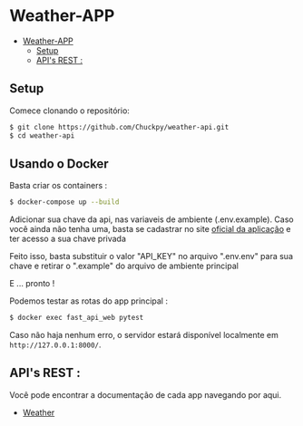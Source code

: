 # Weather-APP

- [Weather-APP](#weather-app)
  - [Setup](#setup)
  - [API's REST :](#apis-rest)

## Setup

Comece clonando o repositório:

```sh
$ git clone https://github.com/Chuckpy/weather-api.git  
$ cd weather-api
```

## Usando o Docker

Basta criar os containers :

```sh
$ docker-compose up --build
```

Adicionar sua chave da api, nas variaveis de ambiente  (.env.example). Caso você ainda não tenha uma, basta se cadastrar no site [oficial da aplicação](openweathermap.org) e ter acesso a sua chave privada

Feito isso, basta substituir o valor "API_KEY" no arquivo ".env.env" para sua chave e retirar o ".example" do arquivo de ambiente principal

E ... pronto !

Podemos testar as rotas do app principal :

```sh
$ docker exec fast_api_web pytest
```

Caso não haja nenhum erro, o servidor estará disponível localmente em `http://127.0.0.1:8000/`.

## API's REST :

Você pode encontrar a documentação de cada app navegando por aqui.

- [Weather](docs/weather.md)
  